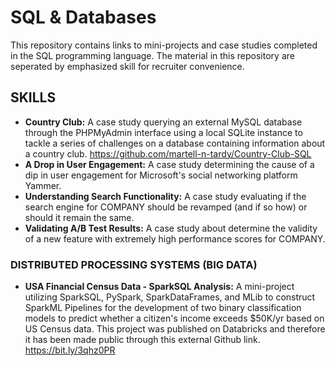 # SQL & Databases
This repository contains links to mini-projects and case studies completed in the SQL programming language. The material in this repository are seperated by emphasized skill for recruiter convenience.

## SKILLS
* **Country Club:** A case study querying an external MySQL database through the PHPMyAdmin interface using a local SQLite instance to tackle a series of challenges on a database containing information about a country club.
  https://github.com/martell-n-tardy/Country-Club-SQL
* **A Drop in User Engagement:** A case study determining the cause of a dip in user engagement for Microsoft's social networking platform Yammer.
* **Understanding Search Functionality:** A case study evaluating if the search engine for COMPANY should be revamped (and if so how) or should it remain the same.
* **Validating A/B Test Results:** A case study about determine the validity of a new feature with extremely high performance scores for COMPANY.

### DISTRIBUTED PROCESSING SYSTEMS (BIG DATA)
* **USA Financial Census Data - SparkSQL Analysis:** A mini-project utilizing SparkSQL, PySpark, SparkDataFrames, and MLib to construct SparkML Pipelines for the development of two binary classification models to predict whether a citizen's income exceeds $50K/yr based on US Census data. This project was published on Databricks and therefore it has been made public through this external Github link. https://bit.ly/3qhz0PR

